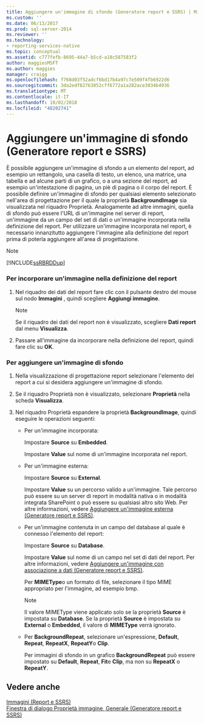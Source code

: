 ```yaml
---
title: Aggiungere un'immagine di sfondo (Generatore report e SSRS) | Microsoft Docs
ms.custom: ''
ms.date: 06/13/2017
ms.prod: sql-server-2014
ms.reviewer: ''
ms.technology:
- reporting-services-native
ms.topic: conceptual
ms.assetid: c777fefb-8695-44a7-b5cd-a18c587583f2
author: maggiesMSFT
ms.author: maggies
manager: craigg
ms.openlocfilehash: f768d03f52adcf6bd17b4a97c7e509f4fb6922d6
ms.sourcegitcommit: 3da2edf82763852cff6772a1a282ace3034b4936
ms.translationtype: MT
ms.contentlocale: it-IT
ms.lasthandoff: 10/02/2018
ms.locfileid: "48202741"
---
```

# <a name="add-a-background-image-report-builder-and-ssrs"></a>Aggiungere un'immagine di sfondo (Generatore report e SSRS)
  È possibile aggiungere un'immagine di sfondo a un elemento del report, ad esempio un rettangolo, una casella di testo, un elenco, una matrice, una tabella e ad alcune parti di un grafico, o a una sezione del report, ad esempio un'intestazione di pagina, un piè di pagina o il corpo del report. È possibile definire un'immagine di sfondo per qualsiasi elemento selezionato nell'area di progettazione per il quale la proprietà **BackgroundImage** sia visualizzata nel riquadro Proprietà. Analogamente ad altre immagini, quella di sfondo può essere l'URL di un'immagine nel server di report, un'immagine da un campo del set di dati o un'immagine incorporata nella definizione del report. Per utilizzare un'immagine incorporata nel report, è necessario innanzitutto aggiungere l'immagine alla definizione del report prima di poterla aggiungere all'area di progettazione.  
  
> [!NOTE]  
>  [!INCLUDE[ssRBRDDup](../../includes/ssrbrddup-md.md)]  
  
### <a name="to-embed-an-image-in-the-report-definition"></a>Per incorporare un'immagine nella definizione del report  
  
1.  Nel riquadro dei dati del report fare clic con il pulsante destro del mouse sul nodo **Immagini** , quindi scegliere **Aggiungi immagine**.  
  
    > [!NOTE]  
    >  Se il riquadro dei dati del report non è visualizzato, scegliere **Dati report** dal menu **Visualizza**.  
  
2.  Passare all'immagine da incorporare nella definizione del report, quindi fare clic su **OK**.  
  
### <a name="to-add-a-background-image"></a>Per aggiungere un'immagine di sfondo  
  
1.  Nella visualizzazione di progettazione report selezionare l'elemento del report a cui si desidera aggiungere un'immagine di sfondo.  
  
2.  Se il riquadro Proprietà non è visualizzato, selezionare **Proprietà** nella scheda **Visualizza**.  
  
3.  Nel riquadro Proprietà espandere la proprietà **BackgroundImage**, quindi eseguire le operazioni seguenti:  
  
    -   Per un'immagine incorporata:  
  
         Impostare **Source** su **Embedded**.  
  
         Impostare **Value** sul nome di un'immagine incorporata nel report.  
  
    -   Per un'immagine esterna:  
  
         Impostare **Source** su **External**.  
  
         Impostare **Value** su un percorso valido a un'immagine. Tale percorso può essere su un server di report in modalità nativa o in modalità integrata SharePoint o può essere su qualsiasi altro sito Web. Per altre informazioni, vedere [Aggiungere un'immagine esterna &#40;Generatore report e SSRS&#41;](add-an-external-image-report-builder-and-ssrs.md).  
  
    -   Per un'immagine contenuta in un campo del database al quale è connesso l'elemento del report:  
  
         Impostare **Source** su **Database**.  
  
         Impostare **Value** sul nome di un campo nel set di dati del report. Per altre informazioni, vedere [Aggiungere un'immagine con associazione a dati &#40;Generatore report e SSRS&#41;](add-a-data-bound-image-report-builder-and-ssrs.md).  
  
         Per **MIMEType**o un formato di file, selezionare il tipo MIME appropriato per l'immagine, ad esempio bmp.  
  
        > [!NOTE]  
        >  Il valore MIMEType viene applicato solo se la proprietà **Source** è impostata su **Database**. Se la proprietà **Source** è impostata su **External** o **Embedded**, il valore di **MIMEType** verrà ignorato.  
  
    -   Per **BackgroundRepeat**, selezionare un'espressione, **Default**, **Repeat**, **RepeatX**, **RepeatY**o **Clip**.  
  
         Per immagini di sfondo in un grafico **BackgroundRepeat** può essere impostato su **Default**, **Repeat**, **Fit**e **Clip**, ma non su **RepeatX** o **RepeatY**.  
  
## <a name="see-also"></a>Vedere anche  
 [Immagini &#40;Report e SSRS&#41;](images-report-builder-and-ssrs.md)   
 [Finestra di dialogo Proprietà immagine, Generale &#40;Generatore report e SSRS&#41;](../image-properties-dialog-box-general-report-builder-and-ssrs.md)  
  
  
